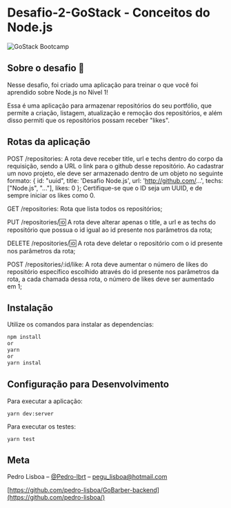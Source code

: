 # Desafio-2-GoStack - Conceitos do Node.js
![GoStack Bootcamp](https://camo.githubusercontent.com/d25397e9df01fe7882dcc1cbc96bdf052ffd7d0c/68747470733a2f2f73746f726167652e676f6f676c65617069732e636f6d2f676f6c64656e2d77696e642f626f6f7463616d702d676f737461636b2f6865616465722d6465736166696f732e706e67)

## Sobre o desafio 🚀 

Nesse desafio, foi criado uma aplicação para treinar o que você foi aprendido sobre Node.js no Nível 1!

Essa é uma aplicação para armazenar repositórios do seu portfólio, que permite a criação, listagem, atualização e remoção dos repositórios, e além disso permiti que os repositórios possam receber "likes".


## Rotas da aplicação

POST /repositories: A rota deve receber title, url e techs dentro do corpo da requisição, sendo a URL o link para o github desse repositório. Ao cadastrar um novo projeto, ele deve ser armazenado dentro de um objeto no seguinte formato: { id: "uuid", title: 'Desafio Node.js', url: 'http://github.com/...', techs: ["Node.js", "..."], likes: 0 }; Certifique-se que o ID seja um UUID, e de sempre iniciar os likes como 0.

GET /repositories: Rota que lista todos os repositórios;

PUT /repositories/:id: A rota deve alterar apenas o title, a url e as techs do repositório que possua o id igual ao id presente nos parâmetros da rota;

DELETE /repositories/:id: A rota deve deletar o repositório com o id presente nos parâmetros da rota;

POST /repositories/:id/like: A rota deve aumentar o número de likes do repositório específico escolhido através do id presente nos parâmetros da rota, a cada chamada dessa rota, o número de likes deve ser aumentado em 1;


## Instalação

Utilize os comandos para instalar as dependencias:

```sh
npm install 
or
yarn
or
yarn instal
```

## Configuração para Desenvolvimento

Para executar a aplicação:

```
yarn dev:server
```

Para executar os testes:

```
yarn test
```

## Meta

Pedro Lisboa – [@Pedro-lbrt](https://www.linkedin.com/in/pedro-lbrt/...) – pegu_lisboa@hotmail.com

[https://github.com/pedro-lisboa/GoBarber-backend](https://github.com/pedro-lisboa/)

